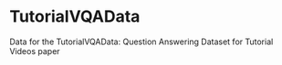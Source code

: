 # TutorialVQAData
Data for the TutorialVQAData: Question Answering Dataset for Tutorial Videos paper
